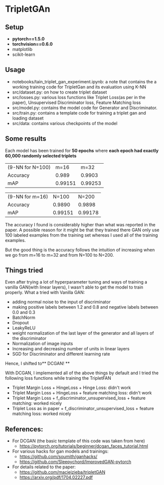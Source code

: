 # TripletGAn

## Setup

- **pytorch==1.5.0**
- **torchvision==0.6.0**
- matplotlib
- scikit-learn 

## Usage

* notebooks/tain_triplet_gan_experiment.ipynb: a note that contains the a working training code for TripletGan and its evaluation using K-NN
* src/dataset.py: on how to create triplet dataset
* src/losses.py: various loss functions like Triplet Loss(as per in the paper), Unsupervised Discriminator loss, Feature Matching loss
* src/model.py: contains the model code for Generator and Discriminator. 
* src/train.py: contains a template code for training a triplet gan and loading dataset
* src/data: contains various checkpoints of the model

## Some results

Each model has been trained for **50 epochs** where **each epoch had exactly 60,000 randomly selected triplets**

<table>
  <tr>
   <td>(9-NN for N=100)
   </td>
   <td>m=16
   </td>
   <td>m=32
   </td>
  </tr>
  <tr>
   <td>Accuracy
   </td>
   <td>0.989
   </td>
   <td>0.9903
   </td>
  </tr>
  <tr>
   <td>mAP
   </td>
   <td>0.99151
   </td>
   <td>0.99253
   </td>
  </tr>
</table>


<table>
  <tr>
   <td>(9-NN for m=16)
   </td>
   <td>N=100
   </td>
   <td>N=200
   </td>
  </tr>
  <tr>
   <td>Accuracy
   </td>
   <td>0.9890
   </td>
   <td>0.9898
   </td>
  </tr>
  <tr>
   <td>mAP
   </td>
   <td>0.99151
   </td>
   <td> 0.99178
   </td>
  </tr>
</table>


The accuracy I found is considerably higher than what was reported in the paper. A possible reason for it might be that they trained there GAN only use 100 labeled examples from the training set whereas I used all of the training examples.

But the good thing is the accuracy follows the intuition of increasing when we go from m=16 to m=32 and from N=100 to N=200.


## Things tried

Even after trying a lot of hyperparameter tuning and ways of training a vanilla GAN(with linear layers), I wasn't able to get the model to train properly. What a tried with Vanilla GAN:

- adding normal noise to the input of discriminator 
- making positive labels between 1.2 and 0.8 and negative labels between 0.0 and 0.3
- BatchNorm
- Dropout
- LeakyReLU
- weight normalization of the last layer of the generator and all layers of the discriminator 
- Normalization of image inputs
- Increasing and decreasing number of units in linear layers
- SGD for Discriminator and different learning rate

Hence, I shifted to** DCGAN! **

With DCGAN, I implemented all of the above things by default and I tried the following loss functions while training the TripletFAN

- Triplet Margin Loss + HingeLoss + Hinge Loss: didn't work
- Triplet Margin Loss + HingeLoss + feature matching loss: didn't work
- Triplet Margin Loss + f_discriminator_unsupervised_loss + feature matching: worked nicely
- Triplet Loss as in paper  + f_discriminator_unsupervised_loss + feature matching loss: worked nicely 


## References: 

- For DCGAN (the basic template of this code was taken from here)
    - https://pytorch.org/tutorials/beginner/dcgan_faces_tutorial.html
- For various hacks for gan models and trainings:
    - https://github.com/soumith/ganhacks/
    - https://github.com/Sleepychord/ImprovedGAN-pytorch
- For details related to the paper:
    - https://github.com/maciejzieba/tripletGAN
    - https://arxiv.org/pdf/1704.02227.pdf
